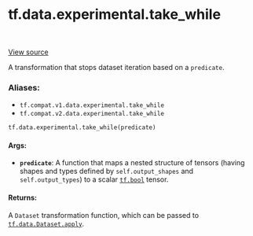 <div itemscope itemtype="http://developers.google.com/ReferenceObject">
<meta itemprop="name" content="tf.data.experimental.take_while" />
<meta itemprop="path" content="Stable" />
</div>

# tf.data.experimental.take_while

<!-- Insert buttons -->

<table class="tfo-notebook-buttons tfo-api" align="left">
</table>

<a target="_blank" href="/code/stable/tensorflow/python/data/experimental/ops/take_while_ops.py">View source</a>



<!-- Start diff -->
A transformation that stops dataset iteration based on a `predicate`.

### Aliases:

* `tf.compat.v1.data.experimental.take_while`
* `tf.compat.v2.data.experimental.take_while`


``` python
tf.data.experimental.take_while(predicate)
```



<!-- Placeholder for "Used in" -->


#### Args:


* <b>`predicate`</b>: A function that maps a nested structure of tensors (having shapes
  and types defined by `self.output_shapes` and `self.output_types`) to a
  scalar <a href="../../../tf.md#bool"><code>tf.bool</code></a> tensor.


#### Returns:

A `Dataset` transformation function, which can be passed to
<a href="../../../tf/data/Dataset.md#apply"><code>tf.data.Dataset.apply</code></a>.
